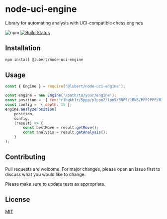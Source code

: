 # node-uci-engine

Library for automating analysis with UCI-compatible chess engines

![npm](https://img.shields.io/npm/v/@lubert/node-uci-engine)
[![Build Status](https://travis-ci.org/lubert/node-uci-engine.svg?branch=master)](https://travis-ci.org/lubert/node-uci-engine)

## Installation

```bash
npm install @lubert/node-uci-engine
```

## Usage

```javascript
const { Engine } = require('@lubert/node-uci-engine');

const engine = new Engine('/path/to/your/engine');
const position =  { fen:"r1bqkb1r/5ppp/p2ppn2/1pn5/3NP3/1BN5/PPP2PPP/R1BQR1K1 w kq - 4 10") };
const config =  { depth: 15 };
engine.analyzePosition(
    position,
    config,
    (result) => {
        const bestMove = result.getMove();
        const analysis = result.getAnalysis();
    }
);

```

## Contributing
Pull requests are welcome. For major changes, please open an issue first to discuss what you would like to change.

Please make sure to update tests as appropriate.

## License
[MIT](https://choosealicense.com/licenses/mit/)
